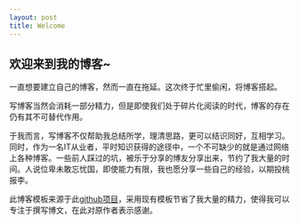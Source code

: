 ```yaml
---
layout: post
title: Welcome
---
```


## 欢迎来到我的博客~

  一直想要建立自己的博客，然而一直在拖延。这次终于忙里偷闲，将博客搭起。

写博客当然会消耗一部分精力，但是即使我们处于碎片化阅读的时代，博客的存在仍有其不可替代作用。

于我而言，写博客不仅帮助我总结所学，理清思路，更可以结识同好，互相学习。
同时，作为一名IT从业者，平时知识获得的途径中，一个不可缺少的就是通过网络上各种博客。一些前人踩过的坑，被乐于分享的博友分享出来，节约了我大量的时间。人说位卑未敢忘忧国，即使能力有限，我也愿分享一些自己的经验，以期投桃报李。

此博客模板来源于此[github项目](https://github.com/suyan/suyan.github.io)，采用现有模板节省了我大量的精力，使得我可以专注于撰写博文，在此对原作者表示感谢。

